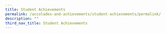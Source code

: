 ```yaml
---
title: Student Achievements
permalink: /accolades-and-achievements/student-achievements/permalink/
description: ""
third_nav_title: Student Achievements
---
```

